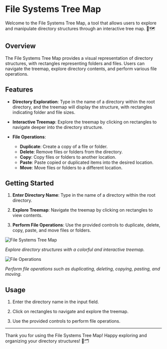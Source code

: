# File Systems Tree Map

Welcome to the File Systems Tree Map, a tool that allows users to explore and manipulate directory structures through an interactive tree map. 📁🗺️

## Overview

The File Systems Tree Map provides a visual representation of directory structures, with rectangles representing folders and files. Users can navigate the treemap, explore directory contents, and perform various file operations.

## Features

- **Directory Exploration**: Type in the name of a directory within the root directory, and the treemap will display the structure, with rectangles indicating folder and file sizes.

- **Interactive Treemap**: Explore the treemap by clicking on rectangles to navigate deeper into the directory structure.

- **File Operations**:
  - **Duplicate**: Create a copy of a file or folder.
  - **Delete**: Remove files or folders from the directory.
  - **Copy**: Copy files or folders to another location.
  - **Paste**: Paste copied or duplicated items into the desired location.
  - **Move**: Move files or folders to a different location.

## Getting Started

1. **Enter Directory Name**: Type in the name of a directory within the root directory.

2. **Explore Treemap**: Navigate the treemap by clicking on rectangles to view contents.

3. **Perform File Operations**: Use the provided controls to duplicate, delete, copy, paste, and move files or folders.


![File Systems Tree Map](/screenshots/treemap.png)

*Explore directory structures with a colorful and interactive treemap.*

![File Operations](/screenshots/file_operations.png)

*Perform file operations such as duplicating, deleting, copying, pasting, and moving.*

## Usage

1. Enter the directory name in the input field.

2. Click on rectangles to navigate and explore the treemap.

3. Use the provided controls to perform file operations.

---

Thank you for using the File Systems Tree Map! Happy exploring and organizing your directory structures! 🌲🗂️
